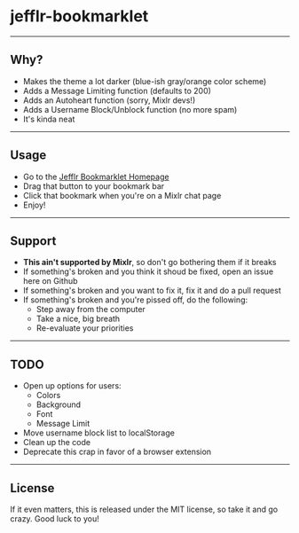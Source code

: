 # jefflr-bookmarklet

___

## Why?

+ Makes the theme a lot darker (blue-ish gray/orange color scheme)
+ Adds a Message Limiting function (defaults to 200)
+ Adds an Autoheart function (sorry, Mixlr devs!)
+ Adds a Username Block/Unblock function (no more spam)
+ It's kinda neat

___

## Usage

+ Go to the [Jefflr Bookmarklet Homepage](http://jsbin.com/bumamu/6)
+ Drag that button to your bookmark bar
+ Click that bookmark when you're on a Mixlr chat page
+ Enjoy!

___

## Support

+ **This ain't supported by Mixlr**, so don't go bothering them if it breaks
+ If something's broken and you think it shoud be fixed, open an issue here on Github
+ If something's broken and you want to fix it, fix it and do a pull request
+ If something's broken and you're pissed off, do the following:
    + Step away from the computer
    + Take a nice, big breath
    + Re-evaluate your priorities

___

## TODO
+ Open up options for users:
    + Colors
    + Background
    + Font
    + Message Limit
+ Move username block list to localStorage
+ Clean up the code
+ Deprecate this crap in favor of a browser extension

___

## License

If it even matters, this is released under the MIT license, so take it and go crazy. Good luck to you!
